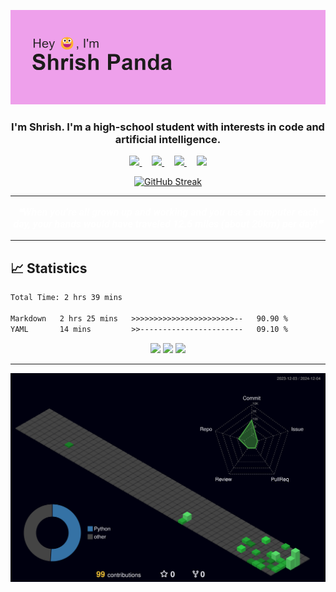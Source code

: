 ![Intro image](https://github.com/The-Indian-Coder-20/The-Indian-Coder-20/blob/master/header.png?raw=true)

<h3 align="center"> I'm Shrish. I'm a high-school student with interests in code and artificial intelligence. </h1>

<p align="center">
  <a href="https://www.python.org/">
    <img src="https://img.shields.io/badge/python-3670A0?style=for-the-badge&logo=python&logoColor=ffdd54" />
  </a>&nbsp;&nbsp;&nbsp;
  <a href="mailto:shrishpanda2@gmail.com">
    <img src="https://img.shields.io/badge/Gmail-D14836?style=for-the-badge&logo=gmail&logoColor=white" />
  </a>&nbsp;&nbsp;&nbsp;
  <a href="https://www.codewars.com/users/The-Indian-Coder-20">
    <img src="https://img.shields.io/badge/Codewars-B1361E?style=for-the-badge&logo=Codewars&logoColor=white" />
  </a>&nbsp;&nbsp;&nbsp;
  <a href="https://www.microsoft.com/en-us/windows">
    <img src="https://img.shields.io/badge/Windows%2011-%230079d5.svg?style=for-the-badge&logo=Windows%2011&logoColor=white" />
  </a>
</p>

<p align="center">
  <a href="https://git.io/streak-stats"><img src="https://streak-stats.demolab.com?user=The-Indian-Coder-20&theme=synthwave&border_radius=6&exclude_days=Sun%2CSat" alt="GitHub Streak" /></a>
</p>

---

<p align="center" style="font-size: 16px; font-weight: bold; color: #FFFFFF; font-family: 'Roboto', sans-serif;">
  <a href="https://github.com/marketplace/actions/quote-readme" style="text-decoration: none; color: inherit;">
    <!--STARTS_HERE_QUOTE_README-->
<i>❝When you’re all grown up and working and you use a computer each day, your hands would have traveled 12.6 miles (about 20km) per day!❞</i>
<!--ENDS_HERE_QUOTE_README-->
  </a>
</p>

---

## 📈 Statistics
  <!--START_SECTION:waka-->

```txt
Total Time: 2 hrs 39 mins

Markdown   2 hrs 25 mins   >>>>>>>>>>>>>>>>>>>>>>>--   90.90 %
YAML       14 mins         >>-----------------------   09.10 %
```

<!--END_SECTION:waka-->

<p align="center">
  <img src="http://github-profile-summary-cards.vercel.app/api/cards/profile-details?username=The-Indian-Coder-20&theme=synthwave">
  <img src="http://github-profile-summary-cards.vercel.app/api/cards/repos-per-language?username=The-Indian-Coder-20&theme=synthwave">
  <img src="http://github-profile-summary-cards.vercel.app/api/cards/stats?username=The-Indian-Coder-20&theme=synthwave">
</p>

---

![3D stats](./profile-3d-contrib/profile-night-green.svg)
